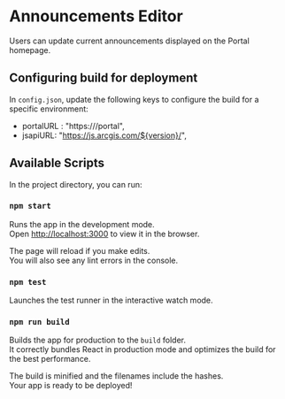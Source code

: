 # Announcements Editor
Users can update current announcements displayed on the Portal homepage. 

## Configuring build for deployment
In `config.json`, update the following keys to configure the build for a specific environment:
- portalURL :  "https://<server>/portal",
- jsapiURL: "https://js.arcgis.com/${version}/",
<!-- After applying your changes ensure you can reach all urls in Chrome or Firefox-->

## Available Scripts

In the project directory, you can run:

### `npm start`

Runs the app in the development mode.<br>
Open [http://localhost:3000](http://localhost:3000) to view it in the browser.

The page will reload if you make edits.<br>
You will also see any lint errors in the console.

### `npm test`

Launches the test runner in the interactive watch mode.<br>

### `npm run build`

Builds the app for production to the `build` folder.<br>
It correctly bundles React in production mode and optimizes the build for the best performance.

The build is minified and the filenames include the hashes.<br>
Your app is ready to be deployed!

